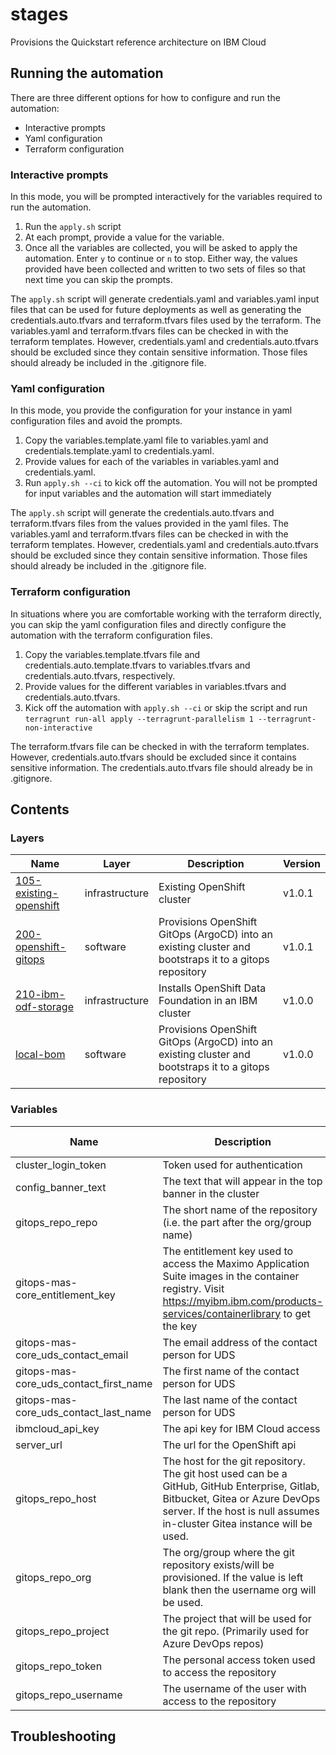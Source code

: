 # stages

Provisions the Quickstart reference architecture on IBM Cloud

## Running the automation

There are three different options for how to configure and run the automation:

- Interactive prompts
- Yaml configuration
- Terraform configuration

### Interactive prompts

In this mode, you will be prompted interactively for the variables required to run the automation.

1. Run the `apply.sh` script
2. At each prompt, provide a value for the variable.
3. Once all the variables are collected, you will be asked to apply the automation. Enter `y` to continue or `n` to stop. Either way, the values provided have been collected and written to two sets of files so that next time you can skip the prompts.

The `apply.sh` script will generate credentials.yaml and variables.yaml input files that can be used
for future deployments as well as generating the credentials.auto.tfvars and terraform.tfvars files
used by the terraform. The variables.yaml and terraform.tfvars files can be checked in with the terraform
templates. However, credentials.yaml and credentials.auto.tfvars should be excluded since they contain
sensitive information. Those files should already be included in the .gitignore file.

### Yaml configuration

In this mode, you provide the configuration for your instance in yaml configuration files and avoid
the prompts.

1. Copy the variables.template.yaml file to variables.yaml and credentials.template.yaml to credentials.yaml.
2. Provide values for each of the variables in variables.yaml and credentials.yaml.
3. Run `apply.sh --ci` to kick off the automation. You will not be prompted for input variables and the automation will start immediately

The `apply.sh` script will generate the credentials.auto.tfvars and terraform.tfvars files from the
values provided in the yaml files. The variables.yaml and terraform.tfvars files can be checked in with the terraform
templates. However, credentials.yaml and credentials.auto.tfvars should be excluded since they contain
sensitive information. Those files should already be included in the .gitignore file.

### Terraform configuration

In situations where you are comfortable working with the terraform directly, you can skip the yaml
configuration files and directly configure the automation with the terraform configuration files.

1. Copy the variables.template.tfvars file and credentials.auto.template.tfvars to variables.tfvars and credentials.auto.tfvars, respectively.
2. Provide values for the different variables in variables.tfvars and credentials.auto.tfvars.
3. Kick off the automation with `apply.sh --ci` or skip the script and run `terragrunt run-all apply --terragrunt-parallelism 1 --terragrunt-non-interactive`

The terraform.tfvars file can be checked in with the terraform templates. However, credentials.auto.tfvars
should be excluded since it contains sensitive information. The credentials.auto.tfvars file should
already be in .gitignore.

## Contents

### Layers

| Name | Layer | Description | Version |
|------|-------|-------------|---------|
| [105-existing-openshift](./105-existing-openshift) | infrastructure | Existing OpenShift cluster | v1.0.1 |
| [200-openshift-gitops](./200-openshift-gitops) | software | Provisions OpenShift GitOps (ArgoCD) into an existing cluster and bootstraps it to a gitops repository | v1.0.1 |
| [210-ibm-odf-storage](./210-ibm-odf-storage) | infrastructure | Installs OpenShift Data Foundation in an IBM cluster | v1.0.0 |
| [local-bom](./local-bom) | software | Provisions OpenShift GitOps (ArgoCD) into an existing cluster and bootstraps it to a gitops repository | v1.0.0 |

### Variables

| Name | Description | Sensitive | Default value |
|------|-------------|-----------|---------------|
| cluster_login_token | Token used for authentication | true |  |
| config_banner_text | The text that will appear in the top banner in the cluster |  |  |
| gitops_repo_repo | The short name of the repository (i.e. the part after the org/group name) |  |  |
| gitops-mas-core_entitlement_key | The entitlement key used to access the Maximo Application Suite images in the container registry. Visit https://myibm.ibm.com/products-services/containerlibrary to get the key | true |  |
| gitops-mas-core_uds_contact_email | The email address of the contact person for UDS |  |  |
| gitops-mas-core_uds_contact_first_name | The first name of the contact person for UDS |  |  |
| gitops-mas-core_uds_contact_last_name | The last name of the contact person for UDS |  |  |
| ibmcloud_api_key | The api key for IBM Cloud access |  |  |
| server_url | The url for the OpenShift api |  |  |
| gitops_repo_host | The host for the git repository. The git host used can be a GitHub, GitHub Enterprise, Gitlab, Bitbucket, Gitea or Azure DevOps server. If the host is null assumes in-cluster Gitea instance will be used. |  |  |
| gitops_repo_org | The org/group where the git repository exists/will be provisioned. If the value is left blank then the username org will be used. |  |  |
| gitops_repo_project | The project that will be used for the git repo. (Primarily used for Azure DevOps repos) |  |  |
| gitops_repo_token | The personal access token used to access the repository | true |  |
| gitops_repo_username | The username of the user with access to the repository |  |  |

## Troubleshooting

